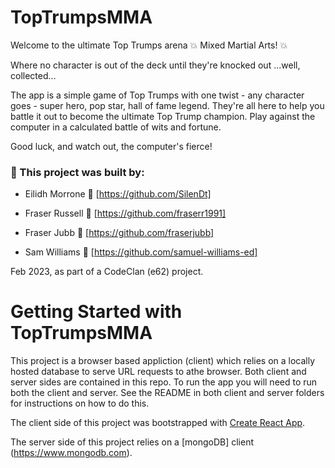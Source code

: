 # TopTrumpsMMA

Welcome to the ultimate Top Trumps arena :boom: Mixed Martial Arts! :boom:

Where no character is out of the deck until they're knocked out ...well, collected...

The app is a simple game of Top Trumps with one twist - any character goes - super hero, pop star, hall of fame legend. They're all here to help you battle it out to become the ultimate Top Trump champion. Play against the computer in a calculated battle of wits and fortune.

Good luck, and watch out, the computer's fierce!

### :wrench: This project was built by: 

- Eilidh Morrone  :link:  [https://github.com/SilenDt]

- Fraser Russell  :link:  [https://github.com/fraserr1991]

- Fraser Jubb  :link:  [https://github.com/fraserjubb]

- Sam Williams  :link:  [https://github.com/samuel-williams-ed]

Feb 2023, as part of a CodeClan (e62) project. 


# Getting Started with TopTrumpsMMA

This project is a browser based appliction (client) which relies on a locally hosted database to serve URL requests to athe browser. Both client and server sides are contained in this repo. To run the app you will need to run both the client and server. See the README in both client and server folders for instructions on how to do this. 

The client side of this project was bootstrapped with [Create React App](https://github.com/facebook/create-react-app).

The server side of this project relies on a [mongoDB] client (https://www.mongodb.com).


